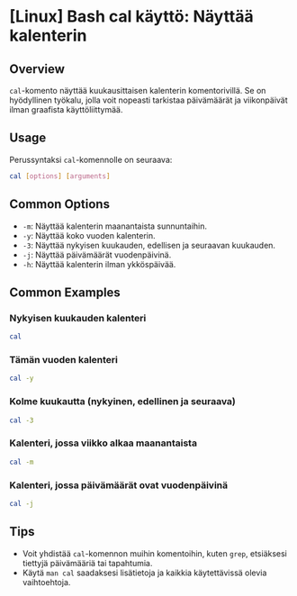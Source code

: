 # [Linux] Bash cal käyttö: Näyttää kalenterin

## Overview
`cal`-komento näyttää kuukausittaisen kalenterin komentorivillä. Se on hyödyllinen työkalu, jolla voit nopeasti tarkistaa päivämäärät ja viikonpäivät ilman graafista käyttöliittymää.

## Usage
Perussyntaksi `cal`-komennolle on seuraava:

```bash
cal [options] [arguments]
```

## Common Options
- `-m`: Näyttää kalenterin maanantaista sunnuntaihin.
- `-y`: Näyttää koko vuoden kalenterin.
- `-3`: Näyttää nykyisen kuukauden, edellisen ja seuraavan kuukauden.
- `-j`: Näyttää päivämäärät vuodenpäivinä.
- `-h`: Näyttää kalenterin ilman ykköspäivää.

## Common Examples
### Nykyisen kuukauden kalenteri
```bash
cal
```

### Tämän vuoden kalenteri
```bash
cal -y
```

### Kolme kuukautta (nykyinen, edellinen ja seuraava)
```bash
cal -3
```

### Kalenteri, jossa viikko alkaa maanantaista
```bash
cal -m
```

### Kalenteri, jossa päivämäärät ovat vuodenpäivinä
```bash
cal -j
```

## Tips
- Voit yhdistää `cal`-komennon muihin komentoihin, kuten `grep`, etsiäksesi tiettyjä päivämääriä tai tapahtumia.
- Käytä `man cal` saadaksesi lisätietoja ja kaikkia käytettävissä olevia vaihtoehtoja.
